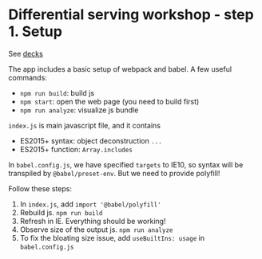 # Differential serving workshop - step 1. Setup

See [decks](https://slides.com/dongchen-1/differential-serving)

The app includes a basic setup of webpack and babel. A few useful commands:

- `npm run build`: build js 
- `npm start`: open the web page (you need to build first)
- `npm run analyze`: visualize js bundle

`index.js` is main javascript file, and it contains 
- ES2015+ syntax: object deconstruction `...`
- ES2015+ function: `Array.includes`

In `babel.config.js`, we have specified `targets` to IE10, so syntax will be transpiled by `@babel/preset-env`. But we need to provide polyfill!

Follow these steps:
1. In `index.js`, add `import '@babel/polyfill'`
2. Rebuild js. `npm run build`
3. Refresh in IE. Everything should be working!
4. Observe size of the output js. `npm run analyze`
5. To fix the bloating size issue, add `useBuiltIns: usage` in `babel.config.js`
